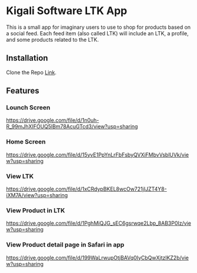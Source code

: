 # Kigali Software LTK App

This is a small app for imaginary users to use to shop for
products based on a social feed.
Each feed item (also called LTK) will include an LTK, a profile, and some products
related to the LTK.

## Installation

Clone the Repo [Link](https://github.com/shemaeric/LTK-App).

## Features 

### Lounch Screen

https://drive.google.com/file/d/1n0uh-R_99mJhXIFOUQ5lBm78AcuGTcd3/view?usp=sharing

### Home Screen
https://drive.google.com/file/d/15yvE1PpYnLrFbFsbyQVXiFMbvVsblUVk/view?usp=sharing

### View LTK

https://drive.google.com/file/d/1xCRdypBKEL8wcOw721jIJZT4Y8-iXM7A/view?usp=sharing

### View Product in LTK

https://drive.google.com/file/d/1PghMiQJG_sEC6gsrwqe2Lbp_8AB3P0Iz/view?usp=sharing

### View Product detail page in Safari in app

https://drive.google.com/file/d/199WaLrwupOtjBAVq0IyCbQwXjtzlKZ2b/view?usp=sharing
